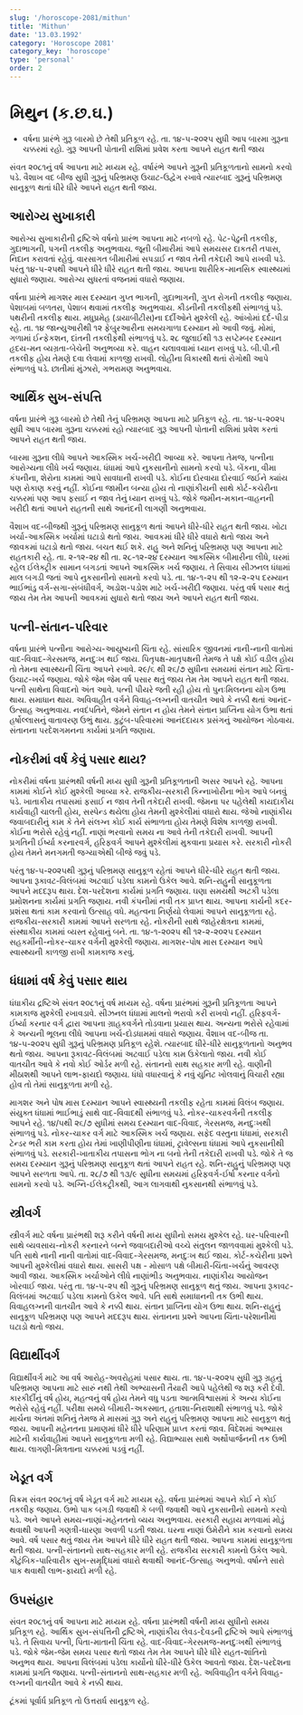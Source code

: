 ```yaml
---
slug: '/horoscope-2081/mithun'
title: 'Mithun'
date: '13.03.1992'
category: 'Horoscope 2081'
category_key: 'horoscope'
type: 'personal'
order: 2
---
```


# મિથુન (ક.છ.ઘ.)

- વર્ષના પ્રારંભે ગુરૂ બારમો છે તેથી પ્રતિકૂળ રહે. તા. ૧૪-૫-૨૦૨૫ સુધી આપ બારમા ગુરૂના ચક્કરમાં રહો. ગુરૂ આપની પોતાની રાશિમાં પ્રવેશ કરતા આપને રાહત  થતી જાય

સંવત ૨૦૮૧નું વર્ષ આપના માટે મધ્યમ રહે. વર્ષારંભે આપને ગુરૂની પ્રતિકૂળતાનો સામનો કરવો પડે. વૈશાખ વદ બીજ સુધી ગુરૂનું પરિભ્રમણ ઉચાટ-ઉદ્વેગ રખાવે ત્યારબાદ ગુરૂનું પરિભ્રમણ સાનુકૂળ થતાં ધીરે ધીરે આપને રાહત થતી જાય.

## આરોગ્ય સુખાકારી

આરોગ્ય સુખાકારીની દ્રષ્ટિએ વર્ષનો પ્રારંભ આપના માટે નબળો રહે. પેટ-પેઢુની તકલીફ, ગુદાભાગની, પગની તકલીફ અનુભવાય. જૂની બીમારીમાં આપે સમયસર દાકતરી તપાસ, નિદાન કરાવતાં રહેવું. વારસાગત બીમારીમાં સપડાઈ ન જાવ તેની તકેદારી આપે રાખવી પડે. પરંતુ ૧૪-૫-૨૫થી આપને ધીરે ધીરે રાહત થતી જાય. આપના શારીરિક-માનસિક સ્વાસ્થ્યમાં સુધારો જણાય. આરોગ્ય સુધરતાં વજનમાં વધારો જણાય.

વર્ષના પ્રારંભે માગશર માસ દરમ્યાન ગુપ્ત ભાગની, ગુદાભાગની, ગુપ્ત રોગની તકલીફ જણાય. પેશાબમાં બળતરા, પેશાબ થવામાં તકલીફ અનુભવાય. કીડનીની તકલીફથી સંભાળવું પડે. પથરીની તકલીફ થાય. મધુપ્રમેહ (ડાયાબીટીસ)ના દર્દીઓને મુશ્કેલી રહે. આંખોમાં દર્દ-પીડા રહે. તા. ૧૪ જાન્યુઆરીથી ૧૨ ફેબુ્રઆરીના સમયગાળા દરમ્યાન મો આવી જવું. મોમાં, ગળામાં ઈન્ફેકશન, દાંતની તકલીફથી સંભાળવું પડે. ૨૮ જુલાઈથી ૧૩ સપ્ટેમ્બર દરમ્યાન હૃદય-મન વ્યગ્રતા-બેચેની અનુભવ્યા કરે. વાહન ચલાવવામાં ધ્યાન રાખવું પડે. બી.પી.ની તકલીફ હોય તેમણે દવા લેવામાં કાળજી રાખવી. લોહીના વિકારથી થતાં રોગોથી આપે સંભાળવું પડે. છાતીમાં મુંઝારો, ગભરામણ અનુભવાય.

## આર્થિક સુખ-સંપત્તિ

વર્ષના પ્રારંભે ગુરૂ બારમો છે તેથી તેનું પરિભ્રમણ આપના માટે પ્રતિકૂળ રહે. તા. ૧૪-૫-૨૦૨૫ સુધી આપ બારમા ગુરૂના ચક્કરમાં રહો ત્યારબાદ ગુરૂ આપની પોતાની રાશિમાં પ્રવેશ કરતાં આપને રાહત થતી જાય.

બારમા ગુરૂના લીધે આપને આકસ્મિક ખર્ચ-ખરીદી આવ્યા કરે. આપના તેમજ, પત્નીના આરોગ્યના લીધે ખર્ચ જણાય. ધંધામાં આપે નુકસાનીનો સામનો કરવો પડે. બેંકના, વીમા કંપનીના, શેરોના કામમાં આપે સાવધાની રાખવી પડે. કોઈના દોરવાયા દોરવાઈ જઈને ક્યાંય પણ રોકાણ કરવું નહીં. કોઈના જામીન બન્યા હોય તો નાણાંકીયની સાથે કોર્ટ-કચેરીના ચક્કરમાં પણ આપ ફસાઈ ન જાવ તેનું ધ્યાન રાખવું પડે. જોકે જમીન-મકાન-વાહનની ખરીદી થતાં આપને રાહતની સાથે આનંદની લાગણી અનુભવાય.

વૈશાખ વદ-બીજથી ગુરૂનું પરિભ્રમણ સાનુકૂળ થતાં આપને ધીરે-ધીરે રાહત થતી જાય. ખોટા ખર્ચા-આકસ્મિક ખર્ચામાં ઘટાડો થતો જાય. આવકમાં ધીરે ધીરે વધારો થતો જાય અને જાવકમાં ઘટાડો થતો જાય. બચત થઈ શકે. રાહુ અને શનિનું પરિભ્રમણ પણ આપના માટે રાહતકારી રહે. તા. ૨-૧૨-૨૪ થી તા. ૨૮-૧૨-૨૪ દરમ્યાન આકસ્મિક બીમારીના લીધે, ઘરમાં રહેલ ઈલેક્ટ્રીક સામાન બગડતાં આપને આકસ્મિક ખર્ચ જણાય. તે સિવાય સીઝનલ ધંધામાં માલ બગડી જતાં આપે નુકસાનીનો સામનો કરવો પડે. તા. ૧૪-૧-૨૫ થી ૧૨-૨-૨૫ દરમ્યાન ભાઈભાંડુ વર્ગ-સગા-સંબંધીવર્ગ, અડોશ-પડોશ માટે ખર્ચ-ખરીદી જણાય. પરંતુ વર્ષ પસાર થતું જાય તેમ તેમ આપની આવકમાં સુધારો થતો જાય અને આપને રાહત થતી જાય.

## પત્ની-સંતાન-પરિવાર

વર્ષના પ્રારંભે પત્નીના આરોગ્ય-આયુષ્યની ચિંતા રહે. સાંસારિક જીવનમાં નાની-નાની વાતોમાં વાદ-વિવાદ-ગેરસમજ, મનદુઃખ થઈ જાય. પિતૃપક્ષ-માતૃપક્ષની તેમજ તે પક્ષે કોઈ વડીલ હોય તો તેમના સ્વાસ્થ્યની ચિંતા આપને રખાવે. ૨૯/૬ થી ૨૬/૭ સુધીના સમયમાં સંતાન માટે ચિંતા-ઉચાટ-ખર્ચ જણાય. જોકે જેમ જેમ વર્ષ પસાર થતું જાય તેમ તેમ આપને રાહત થતી જાય. પત્ની સાથેના વિવાદનો અંત આવે. પત્ની પીયરે જતી રહી હોય તો પુનઃમિલનના યોગ ઉભા થાય. સમાધાન થાય. અવિવાહીત વર્ગને વિવાહ-લગ્નની વાતચીત આવે કે નક્કી થતાં આનંદ-ઉત્સાહ અનુભવાય. નવદંપતિને, જેમને સંતાન ન હોય તેમને સંતાન પ્રાપ્તિના યોગ ઉભા થતાં હર્ષોલ્લાસનું વાતાવરણ ઉભું થાય. કુટુંબ-પરિવારમાં આનંદદાયક પ્રસંગનું આયોજન ગોઠવાય. સંતાનના પરદેશગમનના કાર્યમાં પ્રગતિ જણાય.

## નોકરીમાં વર્ષ કેવું પસાર થાય?

નોકરીમાં વર્ષના પ્રારંભથી વર્ષની મધ્ય સુધી ગુરૂની પ્રતિકૂળતાની અસર આપને રહે. આપના કામમાં કોઈને કોઈ મુશ્કેલી આવ્યા કરે. રાજકીય-સરકારી કિન્નાખોરીના ભોગ આપે બનવું પડે. ખાતાકીય તપાસમાં ફસાઈ ન જાવ તેની તકેદારી રાખવી. જેમના પર પહેલેથી કાયદાકીય કાર્યવાહી ચાલતી હોય, સસ્પેન્ડ થયેલા હોય તેમની મુશ્કેલીમાં વધારો થાય. જેઓ નાણાંકીય જવાબદારીનું કામ કે તેને સંલગ્ન કોઈ કાર્ય સંભાળતા હોય તેમણે વિશેષ કાળજી રાખવી. કોઈના ભરોસે રહેવું નહીં. નાણાં ભરવાનો સમય ના આવે તેની તકેદારી રાખવી. આપની પ્રગતિની ઈર્ષ્યા કરનારવર્ગ, હરિફવર્ગ આપને મુશ્કેલીમાં મુકવાના પ્રયાસ કરે. સરકારી નોકરી હોય તેમને મનગમતી જગ્યાએથી બીજે જવું પડે.

પરંતુ ૧૪-૫-૨૦૨૫થી ગુરૂનું પરિભ્રમણ સાનુકૂળ રહેતાં આપને ધીરે-ધીરે રાહત થતી જાય. આપના રૂકાવટ-વિલંબમાં અટવાઈ પડેલા કામનો ઉકેલ આવે. શનિ-રાહુની સાનુકૂળતા આપને મદદરૂપ થાય. દેશ-પરદેશના કાર્યમાં પ્રગતિ જણાય. ઘણા સમયથી અટકી પડેલા પ્રમોશનના કાર્યમાં પ્રગતિ જણાય. નવી કંપનીમાં નવી તક પ્રાપ્ત થાય. આપના કાર્યની કદર-પ્રશંસા થતાં કામ કરવાનો ઉત્સાહ વધે. મહત્વના નિર્ણયો લેવામાં આપને સાનુકૂળતા રહે. રાજકીય-સરકારી કામમાં આપને સરળતા રહે. નોકરીની સાથે જાહેરક્ષેત્રના કામમાં, સંસ્થાકીય કામમાં વ્યસ્ત રહેવાનું બને. તા. ૧૪-૧-૨૦૨૫ થી ૧૨-૨-૨૦૨૫ દરમ્યાન સહકર્મીની-નોકર-ચાકર વર્ગની મુશ્કેલી જણાય. માગશર-પોષ માસ દરમ્યાન આપે સ્વાસ્થ્યની કાળજી રાખી કામકાજ કરવું.

## ધંધામાં વર્ષ કેવું પસાર થાય

ધંધાકીય દ્રષ્ટિએ સંવત ૨૦૮૧નું વર્ષ મધ્યમ રહે. વર્ષના પ્રારંભમાં ગુરૂની પ્રતિકૂળતા આપને કામકાજ મુશ્કેલી રખાવડાવે. સીઝનલ ધંધામાં માલનો ભરાવો કરી રાખવો નહીં. હરિફવર્ગ-ઈર્ષ્યા કરનાર વર્ગ દ્વારા આપના ગ્રાહકવર્ગને તોડવાના પ્રયાસ થાય. અન્યના ભરોસે રહેવામાં કે અન્યની ભૂલના લીધે આપના ખર્ચ-દોડધામમાં વધારો જણાય. વૈશાખ વદ-બીજ તા. ૧૪-૫-૨૦૨૫ સુધી ગુરૂનું પરિભ્રમણ પ્રતિકૂળ રહેશે. ત્યારબાદ ધીરે-ધીરે સાનુકૂળતાનો અનુભવ થતો જાય. આપના રૂકાવટ-વિલંબમાં અટવાઈ પડેલા કામ ઉકેલાતો જાય. નવી કોઈ વાતચીત આવે કે નવો કોઈ ઓર્ડર મળી રહે. સંતાનનો સાથ સહકાર મળી રહે. વાણીની મીઠાશથી આપને લાભ-ફાયદો જણાય. ધંધો વધારવાનું કે નવું યુનિટ ખોલવાનું વિચારી રહ્યા હોવ તો તેમાં સાનુકૂળતા મળી રહે.

માગશર અને પોષ માસ દરમ્યાન આપને સ્વાસ્થ્યની તકલીફ રહેતા કામમાં વિલંબ જણાય. સંયુક્ત ધંધામાં ભાઈભાડું સાથે વાદ-વિવાદથી સંભાળવું પડે. નોકર-ચાકરવર્ગની તકલીફ આપને રહે. ૧૪/૫થી ૨૬/૭ સુધીમાં સમય દરમ્યાન વાદ-વિવાદ, ગેરસમજ, મનદુઃખથી સંભાળવું પડે. નોકર-ચાકર વર્ગ માટે આકસ્મિક ખર્ચ જણાય. સફેદ વસ્તુના ધંધામાં, સરકારી ટેન્ડર ભરી કામ કરતા હોય તેમાં ખાણીપીણીના ધંધામાં, ટ્રાવેલ્સના ધંધામાં આપે નુકસાનીથી સંભાળવું પડે. સરકારી-ખાતાકીય તપાસના ભોગ ના બનો તેની તકેદારી રાખવી પડે. જોકે તે જ સમય દરમ્યાન ગુરૂનું પરિભ્રમણ સાનુકૂળ થતાં આપને રાહત રહે. શનિ-રાહુનું પરિભ્રમણ પણ આપને સરળતા આપે. તા. ૨૮/૭ થી ૧૩/૯ સુધીના સમયમાં હરિફવર્ગ-ઈર્ષા કરનાર વર્ગનો સામનો કરવો પડે. અગ્નિ-ઈલેકટ્રીકથી, આગ લાગવાથી નુકસાનથી સંભાળવું પડે.

## સ્ત્રીવર્ગ

સ્ત્રીવર્ગ માટે વર્ષના પ્રારંભથી શરૂ કરીને વર્ષની મધ્ય સુધીનો સમય મુશ્કેલ રહે. ઘર-પરિવારની સાથે વ્યવસાય-નોકરી કરનારને બન્ને જવાબદારીઓ વચ્ચે સંતુલન જાળવવામાં મુશ્કેલી પડે. પતિ સાથે નાની નાની વાતોમાં વાદ-વિવાદ-ગેરસમજ, મનદુઃખ થઈ જાય. કોર્ટ-કચેરીના પ્રશ્ને આપની મુશ્કેલીમાં વધારો થાય. સાસરી પક્ષ - મોસાળ પક્ષે બીમારી-ચિંતા-ખર્ચનું આવરણ આવી જાય. આકસ્મિક ખર્ચાઓને લીધે નાણાંભીડ અનુભવાય. નાણાંકીય આયોજન ખોરવાઈ જાય. પરંતુ તા. ૧૪-૫-૨૫ થી ગુરૂનું પરિભ્રમણ સાનુકૂળ થતું જાય. આપના રૂકાવટ-વિલંબમાં અટવાઈ પડેલા કામનો ઉકેલ આવે. પતિ સાથે સમાધાનની તક ઉભી થાય. વિવાહલગ્નની વાતચીત આવે કે નક્કી થાય. સંતાન પ્રાપ્તિના યોગ ઉભા થાય. શનિ-રાહુનું સાનુકૂળ પરિભ્રમણ પણ આપને મદદરૂપ થાય. સંતાનના પ્રશ્ને આપના ચિંતા-પરેશાનીમાં ઘટાડો થતો જાય.

## વિદ્યાર્થીવર્ગ

વિદ્યાર્થીવર્ગ માટે આ વર્ષ આરોહ-અવરોહમાં પસાર થાય. તા. ૧૪-૫-૨૦૨૫ સુધી ગુરૂ ગ્રહનું પરિભ્રમણ આપના માટે સારું નથી તેથી અભ્યાસની તૈયારી આપે પહેલેથી જ શરૂ કરી દેવી. કારકીર્દીનું વર્ષ હોય, મહત્વનું વર્ષ હોય તેમને વધુ પડતા આત્મવિશ્વાસમાં કે અન્ય કોઈના ભરોસે રહેવું નહીં. પરીક્ષા સમયે બીમારી-અકસ્માત, હતાશા-નિરાશાથી સંભાળવું પડે. જોકે માર્ચના અંતમાં શનિનું તેમજ મે માસમાં ગુરૂ અને રાહુનું પરિભ્રમણ આપના માટે સાનુકૂળ થતું જાય. આપની મહેનતના પ્રમાણમાં ધીરે ધીરે પરિણામ પ્રાપ્ત કરતાં જાવ. વિદેશમાં અભ્યાસ માટેની કાર્યવાહીમાં આપને સાનુકૂળતા મળી રહે. વિદ્યાભ્યાસ સાથે અર્થોપાર્જનની તક ઉભી થાય. લાગણી-મિત્રતાના ચક્કરમાં પડવું નહીં.

## ખેડૂત વર્ગ

વિક્રમ સંવત ૨૦૮૧નું વર્ષ ખેડૂત વર્ગ માટે મધ્યમ રહે. વર્ષના પ્રારંભમાં આપને કોઈ ને કોઈ તકલીફ જણાય. ઉભો પાક બગડી જવાથી કે બળી જવાથી આપે નુકસાનીનો સામનો કરવો પડે. અને આપને સમય-નાણાં-મહેનતનો વ્યય અનુભવાય. સરકારી સહાય મળવામાં મોડું થવાથી આપની ગણત્રી-ધારણા અવળી પડતી જાય. ઘરના નાણાં ઉમેરીને કામ કરવાનો સમય આવે. વર્ષ પસાર થતું જાય તેમ આપને ધીરે ધીરે રાહત થતી જાય. આપના કામમાં સાનુકૂળતા થતી જાય. પત્ની-સંતાનનો સાથ-સહકાર મળી રહે. રાજકીય સરકારી કામનો ઉકેલ આવે. કૌટુંબિક-પારિવારીક સુખ-સમૃદ્ધિમાં વધારો થવાથી આનંદ-ઉત્સાહ અનુભવો. વર્ષાન્તે સારો પાક થવાથી લાભ-ફાયદો મળી રહે.

## ઉપસંહાર

સંવત ૨૦૮૧નું વર્ષ આપના માટે મધ્યમ રહે. વર્ષના પ્રારંભથી વર્ષની મધ્ય સુધીનો સમય પ્રતિકૂળ રહે. આર્થિક સુખ-સંપત્તિની દ્રષ્ટિએ, નાણાંકીય લેવડ-દેવડની દ્રષ્ટિએ આપે સંભાળવું પડે. તે સિવાય પત્ની, પિતા-માતાની ચિંતા રહે. વાદ-વિવાદ-ગેરસમજ-મનદુઃખથી સંભાળવું પડે. જોકે જેમ-જેમ સમય પસાર થતો જાય તેમ તેમ આપને ધીરે ધીરે રાહત-શાંતિનો અનુભવ થાય. આપના વિલંબમાં પડેલા કાર્યોનો ધીરે-ધીરે ઉકેલ આવતો જાય. દેશ-પરદેશના કામમાં પ્રગતિ જણાય. પત્ની-સંતાનનો સાથ-સહકાર મળી રહે. અવિવાહીત વર્ગને વિવાહ-લગ્નની વાતચીત આવે કે નક્કી થાય.

ટૂંકમાં પૂર્વાર્ધ પ્રતિકૂળ તો ઉત્તરાર્ધ સાનુકૂળ રહે.
